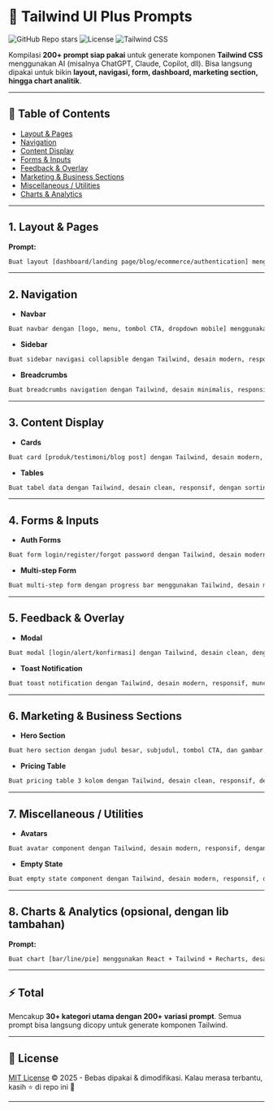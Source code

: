 # 🚀 Tailwind UI Plus Prompts

![GitHub Repo stars](https://img.shields.io/github/stars/Nurfikriihsan/tailwind-ui-prompts?style=social)
![License](https://img.shields.io/badge/license-MIT-blue.svg)
![Tailwind CSS](https://img.shields.io/badge/TailwindCSS-Ready-38B2AC?logo=tailwind-css\&logoColor=white)

Kompilasi **200+ prompt siap pakai** untuk generate komponen **Tailwind CSS** menggunakan AI (misalnya ChatGPT, Claude, Copilot, dll).
Bisa langsung dipakai untuk bikin **layout, navigasi, form, dashboard, marketing section, hingga chart analitik**.

---

## 📑 Table of Contents

* [Layout & Pages](#1-layout--pages)
* [Navigation](#2-navigation)
* [Content Display](#3-content-display)
* [Forms & Inputs](#4-forms--inputs)
* [Feedback & Overlay](#5-feedback--overlay)
* [Marketing & Business Sections](#6-marketing--business-sections)
* [Miscellaneous / Utilities](#7-miscellaneous--utilities)
* [Charts & Analytics](#8-charts--analytics-opsional-dengan-lib-tambahan)

---

## 1. Layout & Pages

**Prompt:**

```txt
Buat layout [dashboard/landing page/blog/ecommerce/authentication] menggunakan [HTML + Tailwind / React + Tailwind], desain [modern/minimalis/clean], full responsif, dengan [sidebar, topbar, footer, dark mode, animasi transisi].
```

---

## 2. Navigation

* **Navbar**

```txt
Buat navbar dengan [logo, menu, tombol CTA, dropdown mobile] menggunakan Tailwind, gaya [simple/elegan], responsif, dengan [sticky/transparan saat scroll/mega menu].
```

* **Sidebar**

```txt
Buat sidebar navigasi collapsible dengan Tailwind, desain modern, responsif, dengan icon + label + animasi transisi.
```

* **Breadcrumbs**

```txt
Buat breadcrumbs navigation dengan Tailwind, desain minimalis, responsif, dengan icon separator dan hover effect.
```

---

## 3. Content Display

* **Cards**

```txt
Buat card [produk/testimoni/blog post] dengan Tailwind, desain modern, responsif, dengan hover effect & shadow.
```

* **Tables**

```txt
Buat tabel data dengan Tailwind, desain clean, responsif, dengan sorting, pagination, search bar.
```

---

## 4. Forms & Inputs

* **Auth Forms**

```txt
Buat form login/register/forgot password dengan Tailwind, desain modern & clean, responsif, dengan validasi & dark mode support.
```

* **Multi-step Form**

```txt
Buat multi-step form dengan progress bar menggunakan Tailwind, desain modern, responsif.
```

---

## 5. Feedback & Overlay

* **Modal**

```txt
Buat modal [login/alert/konfirmasi] dengan Tailwind, desain clean, dengan overlay transparan, animasi transisi, tombol close.
```

* **Toast Notification**

```txt
Buat toast notification dengan Tailwind, desain modern, responsif, muncul di top-right dengan icon & tombol close.
```

---

## 6. Marketing & Business Sections

* **Hero Section**

```txt
Buat hero section dengan judul besar, subjudul, tombol CTA, dan gambar dengan Tailwind, desain modern minimalis, responsif.
```

* **Pricing Table**

```txt
Buat pricing table 3 kolom dengan Tailwind, desain clean, responsif, dengan highlight plan populer.
```

---

## 7. Miscellaneous / Utilities

* **Avatars**

```txt
Buat avatar component dengan Tailwind, desain modern, responsif, dengan image + status indicator.
```

* **Empty State**

```txt
Buat empty state component dengan Tailwind, desain modern, responsif, dengan icon & teks.
```

---

## 8. Charts & Analytics (opsional, dengan lib tambahan)

**Prompt:**

```txt
Buat chart [bar/line/pie] menggunakan React + Tailwind + Recharts, desain modern, responsif, dengan tooltip & legend.
```

---

## ⚡ Total

Mencakup **30+ kategori utama dengan 200+ variasi prompt**.
Semua prompt bisa langsung dicopy untuk generate komponen Tailwind.

---

## 📜 License

[MIT License](./LICENSE) © 2025 - Bebas dipakai & dimodifikasi.
Kalau merasa terbantu, kasih ⭐ di repo ini 🙌

---
